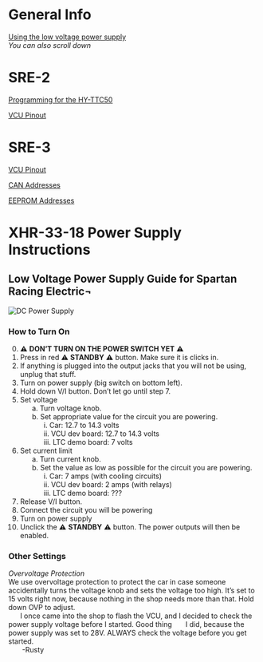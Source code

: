 # General Info

[Using the low voltage power supply](https://github.com/spartanracingelectric/SRE-2/raw/master/XHR-33-18%20Power%20Supply%20Instructions.docx)    
*You can also scroll down*

# SRE-2

[Programming for the HY-TTC50](http://1drv.ms/1NQUppu)

[VCU Pinout](https://1drv.ms/x/s!Avhc248Pj7v5gt4A6qt_feUsrY_taA)


# SRE-3

[VCU Pinout](https://app.box.com/s/uyuxl2mdqswess6gzmn8ut5do8v13yul)

[CAN Addresses](https://app.box.com/s/gschelv0rgm2yylm6qngef2f5tt4ew2y)

[EEPROM Addresses](https://app.box.com/s/nbz92djxusbby6u214ghj4r6kfeen3ia)

# XHR-33-18 Power Supply Instructions

## Low Voltage Power Supply Guide for Spartan Racing Electric¬

![DC Power Supply](https://github.com/spartanracingelectric/SRE-2/blob/master/dcpower.jpg)

### How to Turn On  
0.	:warning: **DON’T TURN ON THE POWER SWITCH YET** :warning:   
1.	Press in red :warning: **STANDBY** :warning: button.  Make sure it is clicks in.  
2.	If anything is plugged into the output jacks that you will not be using, unplug that stuff.  
3.	Turn on power supply (big switch on bottom left).  
4.	Hold down V/I button.  Don’t let go until step 7.  
5.	Set voltage  
 &nbsp;&nbsp;&nbsp;&nbsp;&nbsp;&nbsp;a.	Turn voltage knob.  
 &nbsp;&nbsp;&nbsp;&nbsp;&nbsp;&nbsp;b.	Set appropriate value for the circuit you are powering.  
 &nbsp;&nbsp;&nbsp;&nbsp;&nbsp;&nbsp;&nbsp;&nbsp;&nbsp;&nbsp;&nbsp;&nbsp;i.	Car: 12.7 to 14.3 volts  
 &nbsp;&nbsp;&nbsp;&nbsp;&nbsp;&nbsp;&nbsp;&nbsp;&nbsp;&nbsp;&nbsp;&nbsp;ii.	VCU dev board: 12.7 to 14.3 volts  
 &nbsp;&nbsp;&nbsp;&nbsp;&nbsp;&nbsp;&nbsp;&nbsp;&nbsp;&nbsp;&nbsp;&nbsp;iii.	LTC demo board: 7 volts  
6.	Set current limit  
 &nbsp;&nbsp;&nbsp;&nbsp;&nbsp;&nbsp;a.	Turn current knob.  
 &nbsp;&nbsp;&nbsp;&nbsp;&nbsp;&nbsp;b.	Set the value as low as possible for the circuit you are powering.  
 &nbsp;&nbsp;&nbsp;&nbsp;&nbsp;&nbsp;&nbsp;&nbsp;&nbsp;&nbsp;&nbsp;&nbsp;i.	Car: 7 amps (with cooling circuits)  
 &nbsp;&nbsp;&nbsp;&nbsp;&nbsp;&nbsp;&nbsp;&nbsp;&nbsp;&nbsp;&nbsp;&nbsp;ii.	VCU dev board: 2 amps (with relays)  
 &nbsp;&nbsp;&nbsp;&nbsp;&nbsp;&nbsp;&nbsp;&nbsp;&nbsp;&nbsp;&nbsp;&nbsp;iii.	LTC demo board: ???  
7.	Release V/I button.  
8.	Connect the circuit you will be powering  
9.	Turn on power supply  
10.	Unclick the :warning: **STANDBY** :warning: button.  The power outputs will then be enabled.            
              
### Other Settings  
  
*Overvoltage Protection*             
We use overvoltage protection to protect the car in case someone accidentally turns the voltage knob and sets the voltage too high.  It’s set to 15 volts right now, because nothing in the shop needs more than that.  Hold down OVP to adjust.  
&nbsp;&nbsp;&nbsp;&nbsp;&nbsp;&nbsp;I once came into the shop to flash the VCU, and I decided to check the power supply voltage before I started. Good thing &nbsp;&nbsp;&nbsp;&nbsp;&nbsp;&nbsp;I did, because the power supply was set to 28V.  ALWAYS check the voltage before you get started.    
&nbsp;&nbsp;&nbsp;&nbsp;&nbsp;&nbsp; -Rusty
